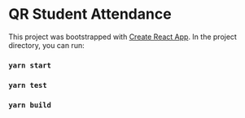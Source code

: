 # QR Student Attendance

This project was bootstrapped with [Create React App](https://github.com/facebook/create-react-app).
In the project directory, you can run:

### `yarn start`

### `yarn test`

### `yarn build`


